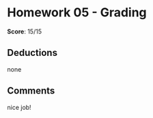 Homework 05 - Grading
=====================

**Score**: 15/15

Deductions
----------
none

Comments
--------
nice job!
